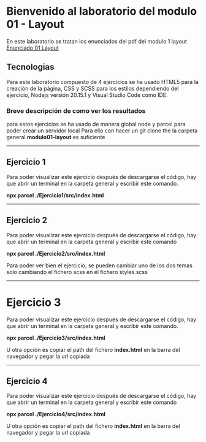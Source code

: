 # Bienvenido al laboratorio del modulo 01 - Layout
En este laboratorio se tratan los enunciados del pdf del modulo 1 layout
[Enunciado 01 Layout](https://github.com/tizon15/lemoncode_master/blob/laboratorios/modulo01-layout/01-enunciado-ejercicio-laboratorio.pdf)
## Tecnologias
Para este laboratorio compuesto de 4 ejercicios se ha usado HTML5 para la creación de la página, CSS y SCSS para los estilos dependiendo del ejercicio, Nodejs versión 20.15.1 y Visual Studio Code como IDE.
### Breve descripción de como ver los resultados
para estos ejercicios se ha usado de manera global node y parcel para poder crear un servidor local
Para ello con hacer un git clone the la carpeta general **modulo01-layout** es suficiente

---
## Ejercicio 1
Para poder visualizar este ejercicio después de descargarse el código, hay que abrir un terminal en la carpeta general y escribir este comando.

**npx parcel ./Ejercicio1/src/index.html**

---
## Ejercicio 2
Para poder visualizar este ejercicio después de descargarse el código, hay que abrir un terminal en la carpeta general y escribir este comando
  
**npx parcel ./Ejercicio2/src/index.html**

Para poder ver bien el ejercicio, se pueden cambiar uno de los dos temas solo cambiando el fichero scss en el fichero styles.scss

---
# Ejercicio 3
Para poder visualizar este ejercicio después de descargarse el código, hay que abrir un terminal en la carpeta general y escribir este comando.

**npx parcel ./Ejercicio3/src/index.html**

U otra opción es copiar el path del fichero **index.html** en la barra del navegador y pegar la url copiada

---
## Ejercicio 4
Para poder visualizar este ejercicio después de descargarse el código, hay que abrir un terminal en la carpeta general y escribir este comando

**npx parcel ./Ejercicio4/src/index.html**

U otra opción es copiar el path del fichero **index.html** en la barra del navegador y pegar la url copiada

